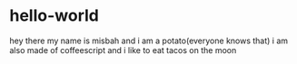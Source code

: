 # hello-world
hey there 
my name is misbah and i am a potato(everyone knows that)
i am also made of coffeescript and i like to eat tacos on the moon
